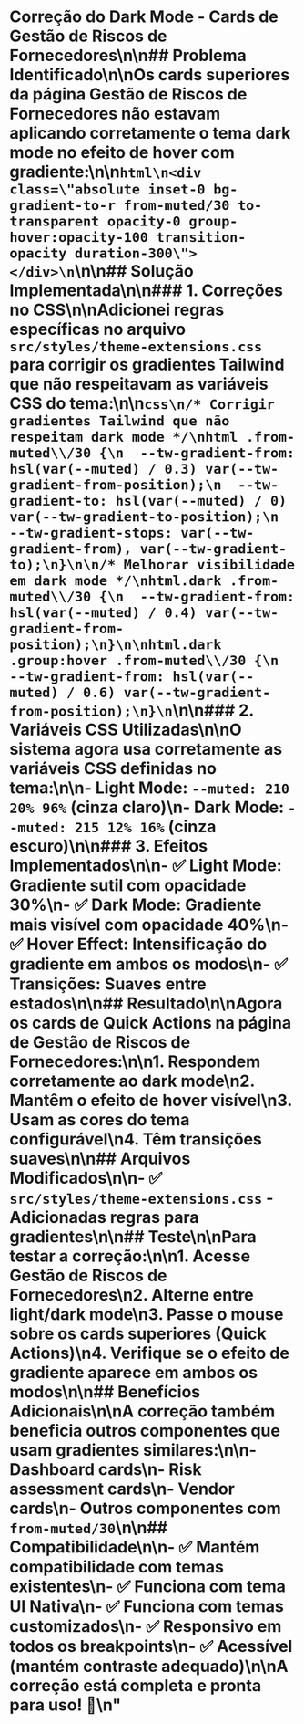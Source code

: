 # Correção do Dark Mode - Cards de Gestão de Riscos de Fornecedores\n\n## Problema Identificado\n\nOs cards superiores da página **Gestão de Riscos de Fornecedores** não estavam aplicando corretamente o tema dark mode no efeito de hover com gradiente:\n\n```html\n<div class=\"absolute inset-0 bg-gradient-to-r from-muted/30 to-transparent opacity-0 group-hover:opacity-100 transition-opacity duration-300\"></div>\n```\n\n## Solução Implementada\n\n### 1. Correções no CSS\n\nAdicionei regras específicas no arquivo `src/styles/theme-extensions.css` para corrigir os gradientes Tailwind que não respeitavam as variáveis CSS do tema:\n\n```css\n/* Corrigir gradientes Tailwind que não respeitam dark mode */\nhtml .from-muted\\/30 {\n  --tw-gradient-from: hsl(var(--muted) / 0.3) var(--tw-gradient-from-position);\n  --tw-gradient-to: hsl(var(--muted) / 0) var(--tw-gradient-to-position);\n  --tw-gradient-stops: var(--tw-gradient-from), var(--tw-gradient-to);\n}\n\n/* Melhorar visibilidade em dark mode */\nhtml.dark .from-muted\\/30 {\n  --tw-gradient-from: hsl(var(--muted) / 0.4) var(--tw-gradient-from-position);\n}\n\nhtml.dark .group:hover .from-muted\\/30 {\n  --tw-gradient-from: hsl(var(--muted) / 0.6) var(--tw-gradient-from-position);\n}\n```\n\n### 2. Variáveis CSS Utilizadas\n\nO sistema agora usa corretamente as variáveis CSS definidas no tema:\n\n- **Light Mode**: `--muted: 210 20% 96%` (cinza claro)\n- **Dark Mode**: `--muted: 215 12% 16%` (cinza escuro)\n\n### 3. Efeitos Implementados\n\n- ✅ **Light Mode**: Gradiente sutil com opacidade 30%\n- ✅ **Dark Mode**: Gradiente mais visível com opacidade 40%\n- ✅ **Hover Effect**: Intensificação do gradiente em ambos os modos\n- ✅ **Transições**: Suaves entre estados\n\n## Resultado\n\nAgora os cards de **Quick Actions** na página de Gestão de Riscos de Fornecedores:\n\n1. **Respondem corretamente ao dark mode**\n2. **Mantêm o efeito de hover visível**\n3. **Usam as cores do tema configurável**\n4. **Têm transições suaves**\n\n## Arquivos Modificados\n\n- ✅ `src/styles/theme-extensions.css` - Adicionadas regras para gradientes\n\n## Teste\n\nPara testar a correção:\n\n1. Acesse **Gestão de Riscos de Fornecedores**\n2. Alterne entre light/dark mode\n3. Passe o mouse sobre os cards superiores (Quick Actions)\n4. Verifique se o efeito de gradiente aparece em ambos os modos\n\n## Benefícios Adicionais\n\nA correção também beneficia outros componentes que usam gradientes similares:\n\n- Dashboard cards\n- Risk assessment cards\n- Vendor cards\n- Outros componentes com `from-muted/30`\n\n## Compatibilidade\n\n- ✅ Mantém compatibilidade com temas existentes\n- ✅ Funciona com tema UI Nativa\n- ✅ Funciona com temas customizados\n- ✅ Responsivo em todos os breakpoints\n- ✅ Acessível (mantém contraste adequado)\n\nA correção está completa e pronta para uso! 🎉\n"